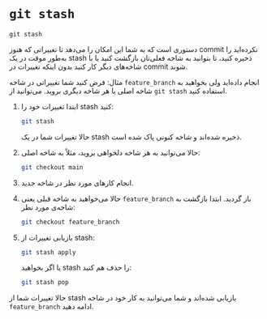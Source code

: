 # `git stash`

`git stash` 

دستوری است که به شما این امکان را می‌دهد تا تغییراتی که هنوز commit نکرده‌اید را به‌طور موقت در یک stash ذخیره کنید، تا بتوانید به شاخه فعلی‌تان بازگشت کنید یا با شاخه‌های دیگر کار کنید بدون اینکه تغییرات در commit شوند.

مثال:
فرض کنید شما تغییراتی در شاخه `feature_branch` انجام داده‌اید ولی بخواهید به شاخه اصلی یا هر شاخه دیگری بروید. می‌توانید از `git stash` استفاده کنید.

1. ابتدا تغییرات خود را stash کنید:

   ```bash
   git stash
   ```

   حالا تغییرات شما در یک stash ذخیره شده‌اند و شاخه کنونی پاک شده است.

2. حالا می‌توانید به هر شاخه دلخواهی بروید، مثلاً به شاخه اصلی:

   ```bash
   git checkout main
   ```

3. انجام کارهای مورد نظر در شاخه جدید.

4. حالا می‌خواهید به شاخه قبلی یعنی `feature_branch` باز گردید. ابتدا بازگشت به شاخه‌ی مورد نظر:

   ```bash
   git checkout feature_branch
   ```

5. بازیابی تغییرات از stash:

   ```bash
   git stash apply
   ```

   یا اگر بخواهید stash را حذف هم کنید:

   ```bash
   git stash pop
   ```

حالا تغییرات شما از stash بازیابی شده‌اند و شما می‌توانید به کار خود در شاخه `feature_branch` ادامه دهید.
